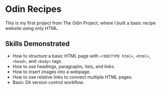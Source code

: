 # Odin Recipes

This is my first project from The Odin Project, where I built a basic recipe website using only HTML.

## Skills Demonstrated

- How to structure a basic HTML page with `<!DOCTYPE html>`, `<html>`, `<head>`, and `<body>` tags.
- How to use headings, paragraphs, lists, and links.
- How to insert images into a webpage.
- How to use relative links to connect multiple HTML pages.
- Basic Git version control workflow.
